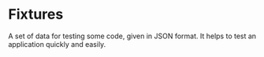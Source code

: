 # Fixtures
A set of data for testing some code, given in JSON format. It helps to test an application quickly and easily. 
